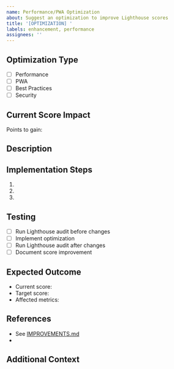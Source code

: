 ```yaml
---
name: Performance/PWA Optimization
about: Suggest an optimization to improve Lighthouse scores
title: '[OPTIMIZATION] '
labels: enhancement, performance
assignees: ''
---
```


## Optimization Type

<!-- Check the relevant category -->

- [ ] Performance
- [ ] PWA
- [ ] Best Practices
- [ ] Security

## Current Score Impact

<!-- How many Lighthouse points will this gain? -->

Points to gain:

## Description

<!-- Clear description of the optimization -->

## Implementation Steps

<!-- How should this be implemented? -->

1.
2.
3.

## Testing

<!-- How can we verify this improvement? -->

- [ ] Run Lighthouse audit before changes
- [ ] Implement optimization
- [ ] Run Lighthouse audit after changes
- [ ] Document score improvement

## Expected Outcome

<!-- What specific metrics should improve? -->

- Current score:
- Target score:
- Affected metrics:

## References

<!-- Link to IMPROVEMENTS.md section or external resources -->

- See [IMPROVEMENTS.md](../../IMPROVEMENTS.md#)
-

## Additional Context

<!-- Any other relevant information -->
